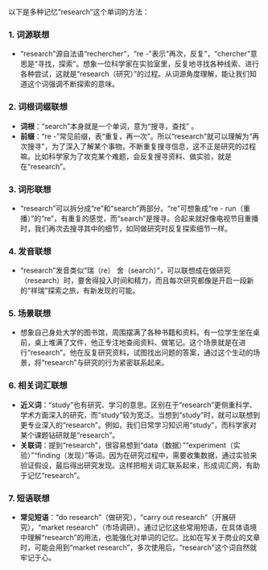 以下是多种记忆“research”这个单词的方法：

### 1. 词源联想
 - “research”源自法语“rechercher”，“re -”表示“再次，反复”，“chercher”意思是“寻找，探索”。想象一位科学家在实验室里，反复地寻找各种线索、进行各种尝试，这就是“research（研究）”的过程。从词源角度理解，能让我们知道这个词强调不断探索的意味。

### 2. 词根词缀联想
 - **词根**：“search”本身就是一个单词，意为“搜寻，查找” 。
 - **前缀**：“re -”常见前缀，表“重复，再一次”。所以“research”就可以理解为“再次搜寻”，为了深入了解某个事物，不断重复搜寻信息，这不正是研究的过程嘛。比如科学家为了攻克某个难题，会反复搜寻资料、做实验，就是在“research”。

### 3. 词形联想
 - “research”可以拆分成“re”和“search”两部分。“re”可想象成“re - run（重播）”的“re”，有重复的感觉，而“search”是搜寻。合起来就好像电视节目重播时，我们再次去搜寻其中的细节，如同做研究时反复探索细节一样。

### 4. 发音联想
 - “research”发音类似“瑞（re） 舍（search）”，可以联想成在做研究（research）时，要舍得投入时间和精力，而且每次研究都像是开启一段新的“祥瑞”探索之旅，有新发现的可能。

### 5. 场景联想
 - 想象自己身处大学的图书馆，周围摆满了各种书籍和资料。有一位学生坐在桌前，桌上堆满了文件，他正专注地查阅资料、做笔记。这个场景就是在进行“research”。他在反复研究资料，试图找出问题的答案，通过这个生动的场景，将“research”与研究的行为紧密联系起来。

### 6. 相关词汇联想
 - **近义词**：“study”也有研究、学习的意思。区别在于“research”更侧重科学、学术方面深入的研究，而“study”较为宽泛。当想到“study”时，就可以联想到更专业深入的“research”。例如，我们日常学习知识用“study”，而科学家对某个课题钻研就是“research”。
 - **关联词**：提到“research”，很容易想到“data（数据）”“experiment（实验）”“finding（发现）”等词。因为在研究过程中，需要收集数据，通过实验来验证假设，最后得出研究发现。这样把相关词汇联系起来，形成词汇网，有助于记忆“research”。

### 7. 短语联想
 - **常见短语**：“do research”（做研究），“carry out research”（开展研究），“market research”（市场调研）。通过记忆这些常用短语，在具体语境中理解“research”的用法，也能强化对单词的记忆。比如在写关于商业的文章时，可能会用到“market research”，多次使用后，“research”这个词自然就牢记于心。 